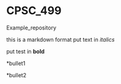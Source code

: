 # CPSC_499
Example_repository

this is a markdown format
put text in *italics*

put test in **bold**

*bullet1

*bullet2